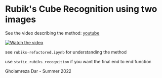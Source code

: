 # Rubik's Cube Recognition using two images

See the video describing the method: [youtube](https://www.youtube.com/watch?v=YVv1G1olD7k)

[![Watch the video](https://img.youtube.com/vi/YVv1G1olD7k/hqdefault.jpg)](https://www.youtube.com/watch?v=YVv1G1olD7k)

see `rubiks-refactored.ipynb` for understanding the method

use `static_rubiks_recognition` if you want the final end to end function

Gholamreza Dar - Summer 2022
